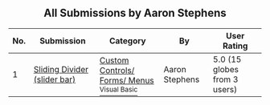 ﻿<div align="center">

## All Submissions by Aaron Stephens

</div>

No.  | Submission | Category | By   | User Rating
---- | ---------- | -------- | ---- | -----------
1 | [Sliding Divider \(slider bar\)<br />](https://github.com/Planet-Source-Code/aaron-stephens-sliding-divider-slider-bar__1-896) | [Custom Controls/ Forms/  Menus<br /><sup>Visual Basic</sup>](../ByCategory/custom-controls-forms-menus__1-4.md) | Aaron Stephens | 5.0 (15 globes from 3 users)
